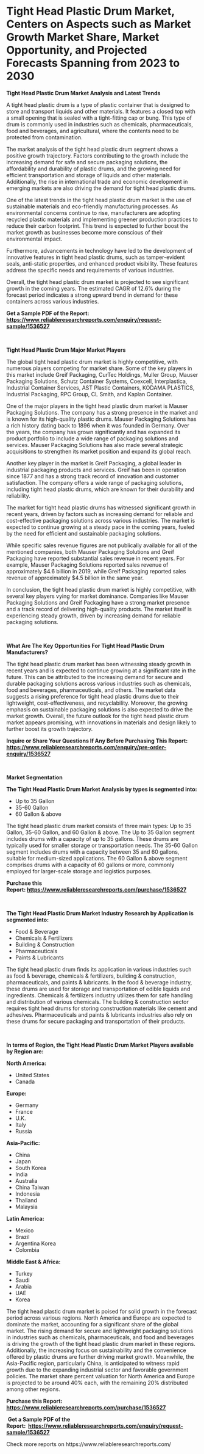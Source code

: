 <p><h1>Tight Head Plastic Drum Market, Centers on Aspects such as Market Growth Market Share, Market Opportunity, and Projected Forecasts Spanning from 2023 to 2030</h1></p><p><strong>Tight Head Plastic Drum Market Analysis and Latest Trends</strong></p>
<p><p>A tight head plastic drum is a type of plastic container that is designed to store and transport liquids and other materials. It features a closed top with a small opening that is sealed with a tight-fitting cap or bung. This type of drum is commonly used in industries such as chemicals, pharmaceuticals, food and beverages, and agricultural, where the contents need to be protected from contamination.</p><p>The market analysis of the tight head plastic drum segment shows a positive growth trajectory. Factors contributing to the growth include the increasing demand for safe and secure packaging solutions, the affordability and durability of plastic drums, and the growing need for efficient transportation and storage of liquids and other materials. Additionally, the rise in international trade and economic development in emerging markets are also driving the demand for tight head plastic drums.</p><p>One of the latest trends in the tight head plastic drum market is the use of sustainable materials and eco-friendly manufacturing processes. As environmental concerns continue to rise, manufacturers are adopting recycled plastic materials and implementing greener production practices to reduce their carbon footprint. This trend is expected to further boost the market growth as businesses become more conscious of their environmental impact.</p><p>Furthermore, advancements in technology have led to the development of innovative features in tight head plastic drums, such as tamper-evident seals, anti-static properties, and enhanced product visibility. These features address the specific needs and requirements of various industries.</p><p>Overall, the tight head plastic drum market is projected to see significant growth in the coming years. The estimated CAGR of 12.6% during the forecast period indicates a strong upward trend in demand for these containers across various industries.</p></p>
<p><strong>Get a Sample PDF of the Report:&nbsp; <a href="https://www.reliableresearchreports.com/enquiry/request-sample/1536527">https://www.reliableresearchreports.com/enquiry/request-sample/1536527</a></strong></p>
<p>&nbsp;</p>
<p><strong>Tight Head Plastic Drum Major Market Players</strong></p>
<p><p>The global tight head plastic drum market is highly competitive, with numerous players competing for market share. Some of the key players in this market include Greif Packaging, CurTec Holdings, Muller Group, Mauser Packaging Solutions, Schutz Container Systems, Coexcell, Interplastica, Industrial Container Services, AST Plastic Containers, KODAMA PLASTICS, Industrial Packaging, RPC Group, CL Smith, and Kaplan Container.</p><p>One of the major players in the tight head plastic drum market is Mauser Packaging Solutions. The company has a strong presence in the market and is known for its high-quality plastic drums. Mauser Packaging Solutions has a rich history dating back to 1896 when it was founded in Germany. Over the years, the company has grown significantly and has expanded its product portfolio to include a wide range of packaging solutions and services. Mauser Packaging Solutions has also made several strategic acquisitions to strengthen its market position and expand its global reach.</p><p>Another key player in the market is Greif Packaging, a global leader in industrial packaging products and services. Greif has been in operation since 1877 and has a strong track record of innovation and customer satisfaction. The company offers a wide range of packaging solutions, including tight head plastic drums, which are known for their durability and reliability.</p><p>The market for tight head plastic drums has witnessed significant growth in recent years, driven by factors such as increasing demand for reliable and cost-effective packaging solutions across various industries. The market is expected to continue growing at a steady pace in the coming years, fueled by the need for efficient and sustainable packaging solutions.</p><p>While specific sales revenue figures are not publically available for all of the mentioned companies, both Mauser Packaging Solutions and Greif Packaging have reported substantial sales revenue in recent years. For example, Mauser Packaging Solutions reported sales revenue of approximately $4.6 billion in 2019, while Greif Packaging reported sales revenue of approximately $4.5 billion in the same year.</p><p>In conclusion, the tight head plastic drum market is highly competitive, with several key players vying for market dominance. Companies like Mauser Packaging Solutions and Greif Packaging have a strong market presence and a track record of delivering high-quality products. The market itself is experiencing steady growth, driven by increasing demand for reliable packaging solutions.</p></p>
<p>&nbsp;</p>
<p><strong>What Are The Key Opportunities For Tight Head Plastic Drum Manufacturers?</strong></p>
<p><p>The tight head plastic drum market has been witnessing steady growth in recent years and is expected to continue growing at a significant rate in the future. This can be attributed to the increasing demand for secure and durable packaging solutions across various industries such as chemicals, food and beverages, pharmaceuticals, and others. The market data suggests a rising preference for tight head plastic drums due to their lightweight, cost-effectiveness, and recyclability. Moreover, the growing emphasis on sustainable packaging solutions is also expected to drive the market growth. Overall, the future outlook for the tight head plastic drum market appears promising, with innovations in materials and design likely to further boost its growth trajectory.</p></p>
<p><strong>Inquire or Share Your Questions If Any Before Purchasing This Report: <a href="https://www.reliableresearchreports.com/enquiry/pre-order-enquiry/1536527">https://www.reliableresearchreports.com/enquiry/pre-order-enquiry/1536527</a></strong></p>
<p>&nbsp;</p>
<p><strong>Market Segmentation</strong></p>
<p><strong>The Tight Head Plastic Drum Market Analysis by types is segmented into:</strong></p>
<p><ul><li>Up to 35 Gallon</li><li>35-60 Gallon</li><li>60 Gallon & above</li></ul></p>
<p><p>The tight head plastic drum market consists of three main types: Up to 35 Gallon, 35-60 Gallon, and 60 Gallon & above. The Up to 35 Gallon segment includes drums with a capacity of up to 35 gallons. These drums are typically used for smaller storage or transportation needs. The 35-60 Gallon segment includes drums with a capacity between 35 and 60 gallons, suitable for medium-sized applications. The 60 Gallon & above segment comprises drums with a capacity of 60 gallons or more, commonly employed for larger-scale storage and logistics purposes.</p></p>
<p><strong>Purchase this Report:&nbsp;<a href="https://www.reliableresearchreports.com/purchase/1536527">https://www.reliableresearchreports.com/purchase/1536527</a></strong></p>
<p>&nbsp;</p>
<p><strong>The Tight Head Plastic Drum Market Industry Research by Application is segmented into:</strong></p>
<p><ul><li>Food & Beverage</li><li>Chemicals & Fertilizers</li><li>Building & Construction</li><li>Pharmaceuticals</li><li>Paints & Lubricants</li></ul></p>
<p><p>The tight head plastic drum finds its application in various industries such as food & beverage, chemicals & fertilizers, building & construction, pharmaceuticals, and paints & lubricants. In the food & beverage industry, these drums are used for storage and transportation of edible liquids and ingredients. Chemicals & fertilizers industry utilizes them for safe handling and distribution of various chemicals. The building & construction sector requires tight head drums for storing construction materials like cement and adhesives. Pharmaceuticals and paints & lubricants industries also rely on these drums for secure packaging and transportation of their products.</p></p>
<p>&nbsp;</p>
<p><strong>In terms of Region, the Tight Head Plastic Drum Market Players available by Region are:</strong></p>
<p>
    <p> <strong> North America: </strong>
        <ul>
            <li>United States</li>
            <li>Canada</li>
        </ul>
        </p> 
    <p> <strong> Europe: </strong>
        <ul>
            <li>Germany</li>
            <li>France</li>
            <li>U.K.</li>
            <li>Italy</li>
            <li>Russia</li>
        </ul>
        </p> 
    <p> <strong> Asia-Pacific: </strong>
        <ul>
            <li>China</li>
            <li>Japan</li>
            <li>South Korea</li>
            <li>India</li>
            <li>Australia</li>
            <li>China Taiwan</li>
            <li>Indonesia</li>
            <li>Thailand</li>
            <li>Malaysia</li>
        </ul>
        </p> 
    <p> <strong> Latin America: </strong>
        <ul>
            <li>Mexico</li>
            <li>Brazil</li>
            <li>Argentina Korea</li>
            <li>Colombia</li>
        </ul>
        </p> 
    <p> <strong> Middle East & Africa: </strong>
        <ul>
            <li>Turkey</li>
            <li>Saudi</li>
            <li>Arabia</li>
            <li>UAE</li>
            <li>Korea</li>
        </ul>
    </p>
    </p>
<p><p>The tight head plastic drum market is poised for solid growth in the forecast period across various regions. North America and Europe are expected to dominate the market, accounting for a significant share of the global market. The rising demand for secure and lightweight packaging solutions in industries such as chemicals, pharmaceuticals, and food and beverages is driving the growth of the tight head plastic drum market in these regions. Additionally, the increasing focus on sustainability and the convenience offered by plastic drums are further driving market growth. Meanwhile, the Asia-Pacific region, particularly China, is anticipated to witness rapid growth due to the expanding industrial sector and favorable government policies. The market share percent valuation for North America and Europe is projected to be around 40% each, with the remaining 20% distributed among other regions.</p></p>
<p><strong>Purchase this Report: <a href="https://www.reliableresearchreports.com/purchase/1536527">https://www.reliableresearchreports.com/purchase/1536527</a></strong></p>
<p>&nbsp;<strong>Get a Sample PDF of the Report:&nbsp;&nbsp;<a href="https://www.reliableresearchreports.com/enquiry/request-sample/1536527">https://www.reliableresearchreports.com/enquiry/request-sample/1536527</a></strong></p>
<p><strong></strong></p>
<p>Check more reports on https://www.reliableresearchreports.com/</p>